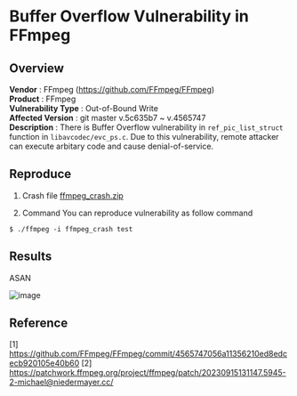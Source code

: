 # Buffer Overflow Vulnerability in FFmpeg

## Overview

**Vendor** : FFmpeg (https://github.com/FFmpeg/FFmpeg)  
**Product** : FFmpeg  
**Vulnerability Type** : Out-of-Bound Write  
**Affected Version** : git master v.5c635b7 ~ v.4565747  
**Description** : There is Buffer Overflow vulnerability in `ref_pic_list_struct` function in `libavcodec/evc_ps.c`. Due to this vulnerability, remote attacker can execute arbitary code and cause denial-of-service.  


## Reproduce

1. Crash file
[ffmpeg_crash.zip](https://github.com/goldds96/Report/files/13292743/ffmpeg_crash.zip)

2. Command
You can reproduce vulnerability as follow command
```Shell
$ ./ffmpeg -i ffmpeg_crash test
```

## Results

ASAN


![image](https://github.com/goldds96/Report/assets/86287862/5da0826c-c122-4b1a-851e-8b081c4a8831)

## Reference

[1] https://github.com/FFmpeg/FFmpeg/commit/4565747056a11356210ed8edcecb920105e40b60
[2] https://patchwork.ffmpeg.org/project/ffmpeg/patch/20230915131147.5945-2-michael@niedermayer.cc/
